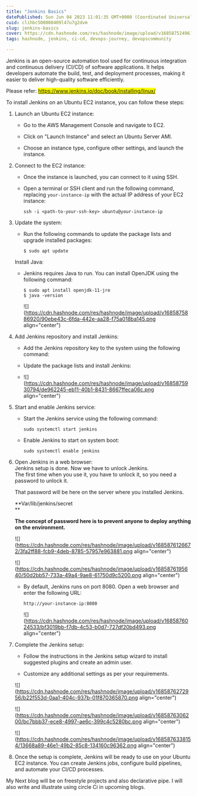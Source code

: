 ```yaml
---
title: "Jenkins Basics"
datePublished: Sun Jun 04 2023 11:01:35 GMT+0000 (Coordinated Universal Time)
cuid: clihbc500000409l47u7g2dvm
slug: jenkins-basics
cover: https://cdn.hashnode.com/res/hashnode/image/upload/v1685875249610/925556c7-eff5-4b14-b9dd-2025591c6635.jpeg
tags: hashnode, jenkins, ci-cd, devops-journey, devopscommunity

---
```


Jenkins is an open-source automation tool used for continuous integration and continuous delivery (CI/CD) of software applications. It helps developers automate the build, test, and deployment processes, making it easier to deliver high-quality software efficiently.

Please refer: <mark>https://www.jenkins.io/doc/book/installing/linux/</mark>

To install Jenkins on an Ubuntu EC2 instance, you can follow these steps:

1. Launch an Ubuntu EC2 instance:
    
    * Go to the AWS Management Console and navigate to EC2.
        
    * Click on "Launch Instance" and select an Ubuntu Server AMI.
        
    * Choose an instance type, configure other settings, and launch the instance.
        
2. Connect to the EC2 instance:
    
    * Once the instance is launched, you can connect to it using SSH.
        
    * Open a terminal or SSH client and run the following command, replacing `your-instance-ip` with the actual IP address of your EC2 instance:
        
        ```plaintext
        ssh -i <path-to-your-ssh-key> ubuntu@your-instance-ip
        ```
        
3. Update the system:
    
    * Run the following commands to update the package lists and upgrade installed packages:
        
        ```plaintext
        $ sudo apt update
        ```
        
    
    Install Java:
    
    * Jenkins requires Java to run. You can install OpenJDK using the following command:
        
        ```plaintext
        $ sudo apt install openjdk-11-jre
        $ java -version
        ```
        
        ![](https://cdn.hashnode.com/res/hashnode/image/upload/v1685875886920/90ebe43c-6fda-442e-aa28-f75a018ba145.png align="center")
        
4. Add Jenkins repository and install Jenkins:
    
    * Add the Jenkins repository key to the system using the following command:
        
    * Update the package lists and install Jenkins:
        
    * ![](https://cdn.hashnode.com/res/hashnode/image/upload/v1685875930794/de962245-eb11-40b1-8431-8667ffeca06c.png align="center")
        
5. Start and enable Jenkins service:
    
    * Start the Jenkins service using the following command:
        
        ```plaintext
        sudo systemctl start jenkins
        ```
        
    * Enable Jenkins to start on system boot:
        
        ```plaintext
        sudo systemctl enable jenkins
        ```
        
6. Open Jenkins in a web browser:  
    Jenkins setup is done. Now we have to unlock Jenkins.  
    The first time when you use it, you have to unlock it, so you need a password to unlock it.
    
    That password will be here on the server where you installed Jenkins.
    
    \*\*Var/lib/jenkins/secret  
    \*\*
    
    **The concept of password here is to prevent anyone to deploy anything on the environment.**
    
    ![](https://cdn.hashnode.com/res/hashnode/image/upload/v1685876126672/3fa2ff88-fcb9-4deb-8785-57957e963881.png align="center")
    
    ![](https://cdn.hashnode.com/res/hashnode/image/upload/v1685876195640/50d2bb57-733a-49a4-9ae8-61750d9c5200.png align="center")
    
    * By default, Jenkins runs on port 8080. Open a web browser and enter the following URL:
        
        ```plaintext
        http://your-instance-ip:8080
        ```
        
        ![](https://cdn.hashnode.com/res/hashnode/image/upload/v1685876024533/bf3019bb-f7db-4c53-b0d7-727df20bd493.png align="center")
        
7. Complete the Jenkins setup:
    
    * Follow the instructions in the Jenkins setup wizard to install suggested plugins and create an admin user.
        
    * Customize any additional settings as per your requirements.
        
    
    ![](https://cdn.hashnode.com/res/hashnode/image/upload/v1685876272956/b22f553d-0aa1-404c-937b-01f870365870.png align="center")
    
    ![](https://cdn.hashnode.com/res/hashnode/image/upload/v1685876306200/bc7bbb37-ece8-4997-ae6c-399c4c5280bc.png align="center")
    
    ![](https://cdn.hashnode.com/res/hashnode/image/upload/v1685876338154/13668a89-46e1-49b2-85c8-134160c96362.png align="center")
    
8. Once the setup is complete, Jenkins will be ready to use on your Ubuntu EC2 instance. You can create Jenkins jobs, configure build pipelines, and automate your CI/CD processes.
    

My Next blog will be on freestyle projects and also declarative pipe. I will also write and illustrate using circle Ci in upcoming blogs.